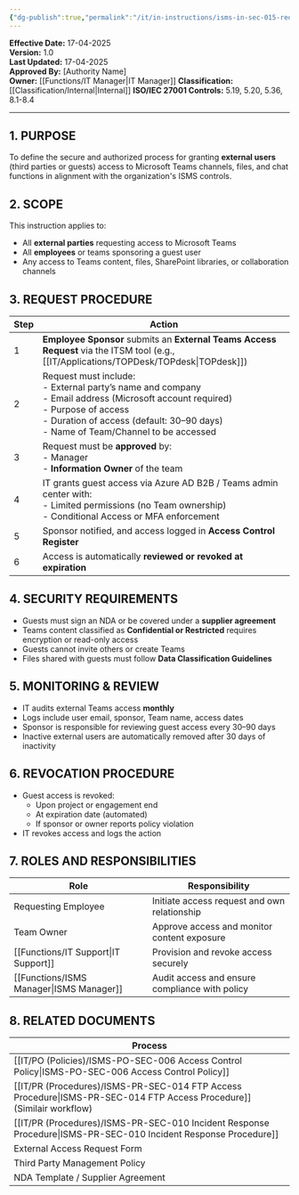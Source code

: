 ```yaml
---
{"dg-publish":true,"permalink":"/it/in-instructions/isms-in-sec-015-requesting-access-for-external-parties-to-microsoft-teams/","tags":["werkinstructie","MSTeams","access"],"noteIcon":"default"}
---
```


 **Effective Date:** 17-04-2025  
**Version:** 1.0  
**Last Updated:** 17-04-2025  
**Approved By:** [Authority Name]  
**Owner:** [[Functions/IT Manager\|IT Manager]]
**Classification:** [[Classification/Internal\|Internal]]
**ISO/IEC 27001 Controls:** 5.19, 5.20, 5.36, 8.1-8.4

---
## **1. PURPOSE**  
To define the secure and authorized process for granting **external users** (third parties or guests) access to Microsoft Teams channels, files, and chat functions in alignment with the organization's ISMS controls.
## **2. SCOPE**
This instruction applies to:
- All **external parties** requesting access to Microsoft Teams
- All **employees** or teams sponsoring a guest user
- Any access to Teams content, files, SharePoint libraries, or collaboration channels
## **3. REQUEST PROCEDURE** 

| Step | Action                                                                                                                                                                                                                     |
| ---- | -------------------------------------------------------------------------------------------------------------------------------------------------------------------------------------------------------------------------- |
| 1    | **Employee Sponsor** submits an **External Teams Access Request** via the ITSM tool (e.g., [[IT/Applications/TOPDesk/TOPdesk\|TOPdesk]])                                                                                                                    |
| 2    | Request must include:<br>- External party’s name and company<br>- Email address (Microsoft account required)<br>- Purpose of access<br>- Duration of access (default: 30–90 days)<br>- Name of Team/Channel to be accessed |
| 3    | Request must be **approved** by: <br>- Manager<br>- **Information Owner** of the team                                                                                                                                      |
| 4    | IT grants guest access via Azure AD B2B / Teams admin center with:<br>- Limited permissions (no Team ownership)<br>- Conditional Access or MFA enforcement                                                                 |
| 5    | Sponsor notified, and access logged in **Access Control Register**                                                                                                                                                         |
| 6    | Access is automatically **reviewed or revoked at expiration**                                                                                                                                                              |
## **4. SECURITY REQUIREMENTS**
- Guests must sign an NDA or be covered under a **supplier agreement**
- Teams content classified as **Confidential or Restricted** requires encryption or read-only access
- Guests cannot invite others or create Teams
- Files shared with guests must follow **Data Classification Guidelines**
## **5. MONITORING & REVIEW**
- IT audits external Teams access **monthly**
- Logs include user email, sponsor, Team name, access dates
- Sponsor is responsible for reviewing guest access every 30–90 days
- Inactive external users are automatically removed after 30 days of inactivity
## **6. REVOCATION PROCEDURE**  
- Guest access is revoked:
    - Upon project or engagement end
    - At expiration date (automated)
    - If sponsor or owner reports policy violation
- IT revokes access and logs the action
## **7. ROLES AND RESPONSIBILITIES**  

| Role                | Responsibility                                 |
| ------------------- | ---------------------------------------------- |
| Requesting Employee | Initiate access request and own relationship   |
| Team Owner          | Approve access and monitor content exposure    |
| [[Functions/IT Support\|IT Support]]      | Provision and revoke access securely           |
| [[Functions/ISMS Manager\|ISMS Manager]]    | Audit access and ensure compliance with policy |
## **8. RELATED DOCUMENTS**

| Process                                                      |
| ------------------------------------------------------------ |
| [[IT/PO (Policies)/ISMS-PO-SEC-006 Access Control Policy\|ISMS-PO-SEC-006 Access Control Policy]]                    |
| [[IT/PR (Procedures)/ISMS-PR-SEC-014 FTP Access Procedure\|ISMS-PR-SEC-014 FTP Access Procedure]] (Similair workflow) |
| [[IT/PR (Procedures)/ISMS-PR-SEC-010 Incident Response Procedure\|ISMS-PR-SEC-010 Incident Response Procedure]]              |
| External Access Request Form                                 |
| Third Party Management Policy                                |
| NDA Template / Supplier Agreement                            |








